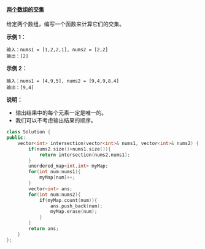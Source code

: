 #### [两个数组的交集](https://leetcode-cn.com/problems/intersection-of-two-arrays/)

给定两个数组，编写一个函数来计算它们的交集。

 

**示例 1：**

```
输入：nums1 = [1,2,2,1], nums2 = [2,2]
输出：[2]
```

**示例 2：**

```
输入：nums1 = [4,9,5], nums2 = [9,4,9,8,4]
输出：[9,4]
```

 

**说明：**

- 输出结果中的每个元素一定是唯一的。
- 我们可以不考虑输出结果的顺序。

```c++
class Solution {
public:
    vector<int> intersection(vector<int>& nums1, vector<int>& nums2) {
        if(nums2.size()>nums1.size()){
            return intersection(nums2,nums1);
        }
        unordered_map<int,int> myMap;
        for(int num:nums1){
            myMap[num]++;
        }
        vector<int> ans;
        for(int num:nums2){
            if(myMap.count(num)){
                ans.push_back(num);
                myMap.erase(num);
            }
        }
        return ans;
    }
};
```

